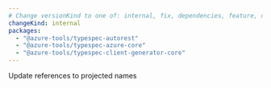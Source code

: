 ```yaml
---
# Change versionKind to one of: internal, fix, dependencies, feature, deprecation, breaking
changeKind: internal
packages:
  - "@azure-tools/typespec-autorest"
  - "@azure-tools/typespec-azure-core"
  - "@azure-tools/typespec-client-generator-core"
---
```


Update references to projected names
